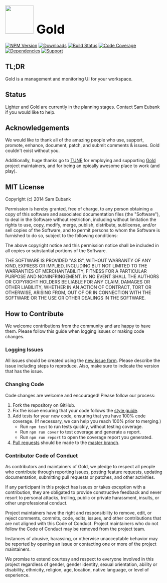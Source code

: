 # <a href="http://lighter.io/gold" style="font-size:40px;text-decoration:none;color:#000"><img src="https://cdn.rawgit.com/lighterio/lighter.io/master/public/gold.svg" style="width:90px;height:90px"> Gold</a>
[![NPM Version](https://img.shields.io/npm/v/gold.svg)](https://npmjs.org/package/gold)
[![Downloads](https://img.shields.io/npm/dm/gold.svg)](https://npmjs.org/package/gold)
[![Build Status](https://img.shields.io/travis/lighterio/gold.svg)](https://travis-ci.org/lighterio/gold)
[![Code Coverage](https://img.shields.io/coveralls/lighterio/gold/master.svg)](https://coveralls.io/r/lighterio/gold)
[![Dependencies](https://img.shields.io/david/lighterio/gold.svg)](https://david-dm.org/lighterio/gold)
[![Support](https://img.shields.io/gratipay/Lighter.io.svg)](https://gratipay.com/Lighter.io/)


## TL;DR

Gold is a management and monitoring UI for your workspace.


## Status

Lighter and Gold are currently in the planning stages.
Contact Sam Eubank if you would like to help.


## Acknowledgements

We would like to thank all of the amazing people who use, support,
promote, enhance, document, patch, and submit comments & issues.
Gold couldn't exist without you.

Additionally, huge thanks go to [TUNE](http://www.tune.com) for employing
and supporting [Gold](http://lighter.io/gold) project maintainers,
and for being an epically awesome place to work (and play).


## MIT License

Copyright (c) 2014 Sam Eubank

Permission is hereby granted, free of charge, to any person obtaining a copy
of this software and associated documentation files (the "Software"), to deal
in the Software without restriction, including without limitation the rights
to use, copy, modify, merge, publish, distribute, sublicense, and/or sell
copies of the Software, and to permit persons to whom the Software is
furnished to do so, subject to the following conditions:

The above copyright notice and this permission notice shall be included in all
copies or substantial portions of the Software.

THE SOFTWARE IS PROVIDED "AS IS", WITHOUT WARRANTY OF ANY KIND, EXPRESS OR
IMPLIED, INCLUDING BUT NOT LIMITED TO THE WARRANTIES OF MERCHANTABILITY,
FITNESS FOR A PARTICULAR PURPOSE AND NONINFRINGEMENT. IN NO EVENT SHALL THE
AUTHORS OR COPYRIGHT HOLDERS BE LIABLE FOR ANY CLAIM, DAMAGES OR OTHER
LIABILITY, WHETHER IN AN ACTION OF CONTRACT, TORT OR OTHERWISE, ARISING FROM,
OUT OF OR IN CONNECTION WITH THE SOFTWARE OR THE USE OR OTHER DEALINGS IN THE
SOFTWARE.


## How to Contribute

We welcome contributions from the community and are happy to have them.
Please follow this guide when logging issues or making code changes.

### Logging Issues

All issues should be created using the
[new issue form](https://github.com/lighterio/gold/issues/new).
Please describe the issue including steps to reproduce. Also, make sure
to indicate the version that has the issue.

### Changing Code

Code changes are welcome and encouraged! Please follow our process:

1. Fork the repository on GitHub.
2. Fix the issue ensuring that your code follows the
   [style guide](http://lighter.io/style-guide).
3. Add tests for your new code, ensuring that you have 100% code coverage.
   (If necessary, we can help you reach 100% prior to merging.)
   * Run `npm test` to run tests quickly, without testing coverage.
   * Run `npm run cover` to test coverage and generate a report.
   * Run `npm run report` to open the coverage report you generated.
4. [Pull requests](http://help.github.com/send-pull-requests/) should be made
   to the [master branch](https://github.com/lighterio/gold/tree/master).

### Contributor Code of Conduct

As contributors and maintainers of Gold, we pledge to respect all
people who contribute through reporting issues, posting feature requests,
updating documentation, submitting pull requests or patches, and other
activities.

If any participant in this project has issues or takes exception with a
contribution, they are obligated to provide constructive feedback and never
resort to personal attacks, trolling, public or private harassment, insults, or
other unprofessional conduct.

Project maintainers have the right and responsibility to remove, edit, or
reject comments, commits, code, edits, issues, and other contributions
that are not aligned with this Code of Conduct. Project maintainers who do
not follow the Code of Conduct may be removed from the project team.

Instances of abusive, harassing, or otherwise unacceptable behavior may be
reported by opening an issue or contacting one or more of the project
maintainers.

We promise to extend courtesy and respect to everyone involved in this project
regardless of gender, gender identity, sexual orientation, ability or
disability, ethnicity, religion, age, location, native language, or level of
experience.
